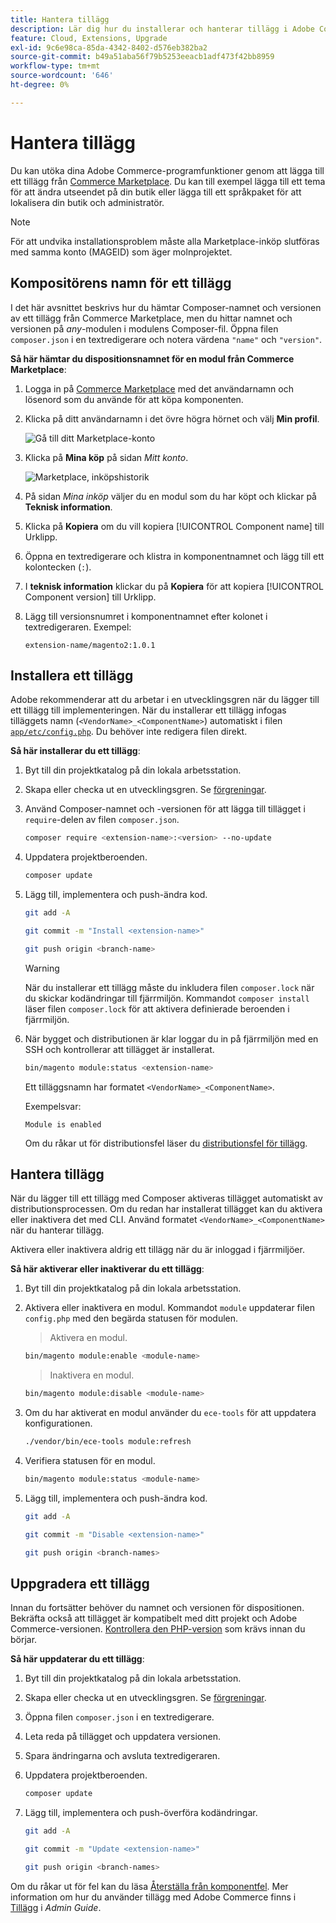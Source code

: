 ```yaml
---
title: Hantera tillägg
description: Lär dig hur du installerar och hanterar tillägg i Adobe Commerce i molninfrastruktur.
feature: Cloud, Extensions, Upgrade
exl-id: 9c6e98ca-85da-4342-8402-d576eb382ba2
source-git-commit: b49a51aba56f79b5253eeacb1adf473f42bb8959
workflow-type: tm+mt
source-wordcount: '646'
ht-degree: 0%

---
```


# Hantera tillägg

Du kan utöka dina Adobe Commerce-programfunktioner genom att lägga till ett tillägg från [Commerce Marketplace](https://marketplace.magento.com). Du kan till exempel lägga till ett tema för att ändra utseendet på din butik eller lägga till ett språkpaket för att lokalisera din butik och administratör.

>[!NOTE]
>
>För att undvika installationsproblem måste alla Marketplace-inköp slutföras med samma konto (MAGEID) som äger molnprojektet.

## Kompositörens namn för ett tillägg

I det här avsnittet beskrivs hur du hämtar Composer-namnet och versionen av ett tillägg från Commerce Marketplace, men du hittar namnet och versionen på _any_-modulen i modulens Composer-fil. Öppna filen `composer.json` i en textredigerare och notera värdena `"name"` och `"version"`.

**Så här hämtar du dispositionsnamnet för en modul från Commerce Marketplace**:

1. Logga in på [Commerce Marketplace](https://marketplace.magento.com) med det användarnamn och lösenord som du använde för att köpa komponenten.

1. Klicka på ditt användarnamn i det övre högra hörnet och välj **Min profil**.

   ![Gå till ditt Marketplace-konto](../../assets/marketplace/my-profile.png)

1. Klicka på **Mina köp** på sidan _Mitt konto_.

   ![Marketplace, inköpshistorik](../../assets/marketplace/my-purchases.png)

1. På sidan _Mina inköp_ väljer du en modul som du har köpt och klickar på **Teknisk information**.

1. Klicka på **Kopiera** om du vill kopiera [!UICONTROL Component name] till Urklipp.

1. Öppna en textredigerare och klistra in komponentnamnet och lägg till ett kolontecken (`:`).

1. I **teknisk information** klickar du på **Kopiera** för att kopiera [!UICONTROL Component version] till Urklipp.

1. Lägg till versionsnumret i komponentnamnet efter kolonet i textredigeraren. Exempel:

   ```text
   extension-name/magento2:1.0.1
   ```

## Installera ett tillägg

Adobe rekommenderar att du arbetar i en utvecklingsgren när du lägger till ett tillägg till implementeringen. När du installerar ett tillägg infogas tilläggets namn (`<VendorName>_<ComponentName>`) automatiskt i filen [`app/etc/config.php`](https://experienceleague.adobe.com/docs/commerce-operations/configuration-guide/files/deployment-files.html). Du behöver inte redigera filen direkt.

**Så här installerar du ett tillägg**:

1. Byt till din projektkatalog på din lokala arbetsstation.

1. Skapa eller checka ut en utvecklingsgren. Se [förgreningar](../development/cli-branches.md).

1. Använd Composer-namnet och -versionen för att lägga till tillägget i `require`-delen av filen `composer.json`.

   ```bash
   composer require <extension-name>:<version> --no-update
   ```

1. Uppdatera projektberoenden.

   ```bash
   composer update
   ```

1. Lägg till, implementera och push-ändra kod.

   ```bash
   git add -A
   ```

   ```bash
   git commit -m "Install <extension-name>"
   ```

   ```bash
   git push origin <branch-name>
   ```

   >[!WARNING]
   >
   >När du installerar ett tillägg måste du inkludera filen `composer.lock` när du skickar kodändringar till fjärrmiljön. Kommandot `composer install` läser filen `composer.lock` för att aktivera definierade beroenden i fjärrmiljön.

1. När bygget och distributionen är klar loggar du in på fjärrmiljön med en SSH och kontrollerar att tillägget är installerat.

   ```bash
   bin/magento module:status <extension-name>
   ```

   Ett tilläggsnamn har formatet `<VendorName>_<ComponentName>`.

   Exempelsvar:

   ```
   Module is enabled
   ```

   Om du råkar ut för distributionsfel läser du [distributionsfel för tillägg](../deploy/recover-failed-deployment.md).

## Hantera tillägg

När du lägger till ett tillägg med Composer aktiveras tillägget automatiskt av distributionsprocessen. Om du redan har installerat tillägget kan du aktivera eller inaktivera det med CLI. Använd formatet `<VendorName>_<ComponentName>` när du hanterar tillägg.

Aktivera eller inaktivera aldrig ett tillägg när du är inloggad i fjärrmiljöer.

**Så här aktiverar eller inaktiverar du ett tillägg**:

1. Byt till din projektkatalog på din lokala arbetsstation.

1. Aktivera eller inaktivera en modul. Kommandot `module` uppdaterar filen `config.php` med den begärda statusen för modulen.

   >Aktivera en modul.

   ```bash
   bin/magento module:enable <module-name>
   ```

   >Inaktivera en modul.

   ```bash
   bin/magento module:disable <module-name>
   ```

1. Om du har aktiverat en modul använder du `ece-tools` för att uppdatera konfigurationen.

   ```bash
   ./vendor/bin/ece-tools module:refresh
   ```

1. Verifiera statusen för en modul.

   ```bash
   bin/magento module:status <module-name>
   ```

1. Lägg till, implementera och push-ändra kod.

   ```bash
   git add -A
   ```

   ```bash
   git commit -m "Disable <extension-name>"
   ```

   ```bash
   git push origin <branch-names>
   ```

## Uppgradera ett tillägg

Innan du fortsätter behöver du namnet och versionen för dispositionen. Bekräfta också att tillägget är kompatibelt med ditt projekt och Adobe Commerce-versionen. [Kontrollera den PHP-version](https://experienceleague.adobe.com/docs/commerce-operations/installation-guide/system-requirements.html) som krävs innan du börjar.

**Så här uppdaterar du ett tillägg**:

1. Byt till din projektkatalog på din lokala arbetsstation.

1. Skapa eller checka ut en utvecklingsgren. Se [förgreningar](../development/cli-branches.md).

1. Öppna filen `composer.json` i en textredigerare.

1. Leta reda på tillägget och uppdatera versionen.

1. Spara ändringarna och avsluta textredigeraren.

1. Uppdatera projektberoenden.

   ```bash
   composer update
   ```

1. Lägg till, implementera och push-överföra kodändringar.

   ```bash
   git add -A
   ```

   ```bash
   git commit -m "Update <extension-name>"
   ```

   ```bash
   git push origin <branch-names>
   ```

Om du råkar ut för fel kan du läsa [Återställa från komponentfel](../deploy/recover-failed-deployment.md). Mer information om hur du använder tillägg med Adobe Commerce finns i [Tillägg](https://experienceleague.adobe.com/docs/commerce-admin/start/resources/extensions.html) i _Admin Guide_.
